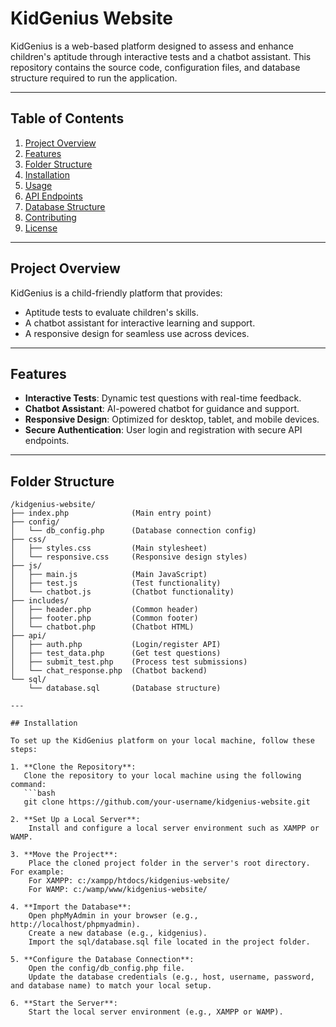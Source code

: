 # KidGenius Website

KidGenius is a web-based platform designed to assess and enhance children's aptitude through interactive tests and a chatbot assistant. This repository contains the source code, configuration files, and database structure required to run the application.

---

## Table of Contents

1. [Project Overview](#project-overview)
2. [Features](#features)
3. [Folder Structure](#folder-structure)
4. [Installation](#installation)
5. [Usage](#usage)
6. [API Endpoints](#api-endpoints)
7. [Database Structure](#database-structure)
8. [Contributing](#contributing)
9. [License](#license)

---

## Project Overview

KidGenius is a child-friendly platform that provides:
- Aptitude tests to evaluate children's skills.
- A chatbot assistant for interactive learning and support.
- A responsive design for seamless use across devices.

---

## Features

- **Interactive Tests**: Dynamic test questions with real-time feedback.
- **Chatbot Assistant**: AI-powered chatbot for guidance and support.
- **Responsive Design**: Optimized for desktop, tablet, and mobile devices.
- **Secure Authentication**: User login and registration with secure API endpoints.

---

## Folder Structure

```plaintext
/kidgenius-website/
├── index.php              (Main entry point)
├── config/
│   └── db_config.php      (Database connection config)
├── css/
│   ├── styles.css         (Main stylesheet)
│   └── responsive.css     (Responsive design styles)
├── js/
│   ├── main.js            (Main JavaScript)
│   ├── test.js            (Test functionality)
│   └── chatbot.js         (Chatbot functionality)
├── includes/
│   ├── header.php         (Common header)
│   ├── footer.php         (Common footer)
│   └── chatbot.php        (Chatbot HTML)
├── api/
│   ├── auth.php           (Login/register API)
│   ├── test_data.php      (Get test questions)
│   ├── submit_test.php    (Process test submissions)
│   └── chat_response.php  (Chatbot backend)
└── sql/
    └── database.sql       (Database structure)

---

## Installation

To set up the KidGenius platform on your local machine, follow these steps:

1. **Clone the Repository**:
   Clone the repository to your local machine using the following command:
   ```bash
   git clone https://github.com/your-username/kidgenius-website.git

2. **Set Up a Local Server**:
    Install and configure a local server environment such as XAMPP or WAMP.

3. **Move the Project**:
    Place the cloned project folder in the server's root directory. For example:
    For XAMPP: c:/xampp/htdocs/kidgenius-website/
    For WAMP: c:/wamp/www/kidgenius-website/

4. **Import the Database**:
    Open phpMyAdmin in your browser (e.g., http://localhost/phpmyadmin).
    Create a new database (e.g., kidgenius).
    Import the sql/database.sql file located in the project folder.

5. **Configure the Database Connection**:
    Open the config/db_config.php file.
    Update the database credentials (e.g., host, username, password, and database name) to match your local setup.

6. **Start the Server**:
    Start the local server environment (e.g., XAMPP or WAMP).